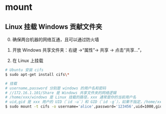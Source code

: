 # mount

## Linux 挂载 Windows 贡献文件夹

0. 确保两台机器的网络互通，且可以通过防火墙

1. 开放 Windows 共享文件夹：右键 ->“属性”-> 共享 ->  点击“共享...”，

2. 在 Linux 上挂载

```bash
# Ubuntu 安装 cifs
$ sudo apt-get install cifs\*

# 挂载
# username,password 分别是 windows 的用户名和密码
# //172.16.1.101/Share 是 Windows 共享文件夹的网络逻辑
# /home/xxx/windows 是 Linux 挂载的路径，xxx 通常是你的当前用户名
# uid,gid 是 xxx 用户的 UID（`id -u`）和 GID（`id -g`），如果不指定，/home/xxx/windows 的默认所有者和所属组为 root
$ sudo mount -t cifs -o username='alice',password='123456',uid=1000,gid=1000 //172.16.1.101/Share /home/xxx/windows
```
